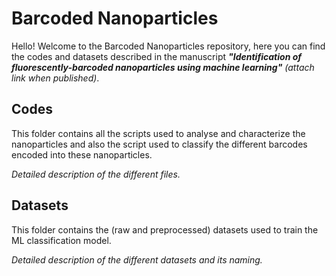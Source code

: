 # Barcoded Nanoparticles
Hello! Welcome to the Barcoded Nanoparticles repository, here you can find the codes and datasets described in the manuscript ***"Identification of fluorescently-barcoded nanoparticles using machine learning"*** *(attach link when published)*.

## Codes

This folder contains all the scripts used to analyse and characterize the nanoparticles and also the script used to classify the different barcodes encoded into these nanoparticles.

*Detailed description of the different files.* 

## Datasets

This folder contains the (raw and preprocessed) datasets used to train the ML classification model.

*Detailed description of the different datasets and its naming.*
